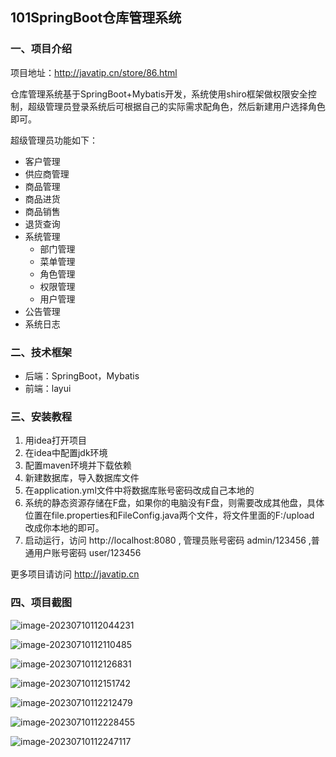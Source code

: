 ## 101SpringBoot仓库管理系统

### 一、项目介绍

项目地址：http://javatip.cn/store/86.html

仓库管理系统基于SpringBoot+Mybatis开发，系统使用shiro框架做权限安全控制，超级管理员登录系统后可根据自己的实际需求配角色，然后新建用户选择角色即可。

超级管理员功能如下：

- 客户管理
- 供应商管理
- 商品管理
- 商品进货
- 商品销售
- 退货查询
- 系统管理
    - 部门管理
    - 菜单管理
    - 角色管理
    - 权限管理
    - 用户管理
- 公告管理
- 系统日志

### 二、技术框架

- 后端：SpringBoot，Mybatis
- 前端：layui

### 三、安装教程

1. 用idea打开项目
2. 在idea中配置jdk环境
3. 配置maven环境并下载依赖
4. 新建数据库，导入数据库文件
5. 在application.yml文件中将数据库账号密码改成自己本地的
6. 系统的静态资源存储在F盘，如果你的电脑没有F盘，则需要改成其他盘，具体位置在file.properties和FileConfig.java两个文件，将文件里面的F:/upload 改成你本地的即可。
7. 启动运行，访问 http://localhost:8080  , 管理员账号密码 admin/123456 ,普通用户账号密码 user/123456

更多项目请访问 http://javatip.cn

### 四、项目截图

![image-20230710112044231](http://image.javatip.cn/bysj/20230710112044.png)

![image-20230710112110485](http://image.javatip.cn/bysj/20230710112110.png)

![image-20230710112126831](http://image.javatip.cn/bysj/20230710112126.png)

![image-20230710112151742](http://image.javatip.cn/bysj/20230710112151.png)

![image-20230710112212479](http://image.javatip.cn/bysj/20230710112212.png)

![image-20230710112228455](http://image.javatip.cn/bysj/20230710112228.png)

![image-20230710112247117](http://image.javatip.cn/bysj/20230710112247.png)
